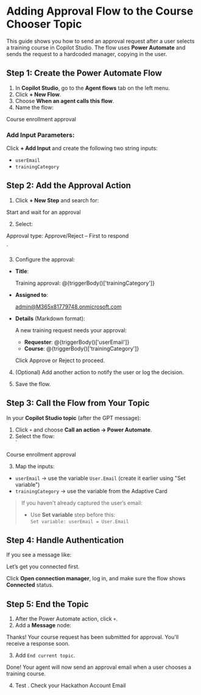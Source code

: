 
# Adding Approval Flow to the Course Chooser Topic

This guide shows you how to send an approval request after a user selects a training course in Copilot Studio. The flow uses **Power Automate** and sends the request to a hardcoded manager, copying in the user.



## Step 1: Create the Power Automate Flow

1. In **Copilot Studio**, go to the **Agent flows** tab on the left menu.
2. Click **+ New Flow**.
3. Choose **When an agent calls this flow**.
4. Name the flow:


Course enrollment approval



###  Add Input Parameters:
Click **+ Add Input** and create the following two string inputs:
- `userEmail`
- `trainingCategory`



## Step 2: Add the Approval Action

1. Click **+ New Step** and search for:


Start and wait for an approval


2. Select:


Approval type: Approve/Reject – First to respond

`

3. Configure the approval:
- **Title**:
  
  Training approval: @{triggerBody()['trainingCategory']}
  
- **Assigned to**:
  
  admin@M365x81779748.onmicrosoft.com
  
- **Details** (Markdown format):
  
  A new training request needs your approval:

  - **Requester**: @{triggerBody()['userEmail']}  
  - **Course**: @{triggerBody()['trainingCategory']}  

  Click Approve or Reject to proceed.
  

4. (Optional) Add another action to notify the user or log the decision.

5. Save the flow.



## Step 3: Call the Flow from Your Topic

In your **Copilot Studio topic** (after the GPT message):

1. Click `+` and choose **Call an action → Power Automate**.
2. Select the flow:  
`

Course enrollment approval



3. Map the inputs:
- `userEmail` → use the variable `User.Email` (create it earlier using "Set variable")
- `trainingCategory` → use the variable from the Adaptive Card

>  If you haven't already captured the user’s email:
> - Use **Set variable** step before this:  
>   `Set variable: userEmail = User.Email`



## Step 4: Handle Authentication

If you see a message like:



Let’s get you connected first.



Click **Open connection manager**, log in, and make sure the flow shows **Connected** status.



##  Step 5: End the Topic

1. After the Power Automate action, click `+`.
2. Add a **Message** node:


Thanks! Your course request has been submitted for approval. You'll receive a response soon.



3. Add `End current topic`.



 Done! Your agent will now send an approval email when a user chooses a training course.



4. Test . Check your Hackathon Account Email

